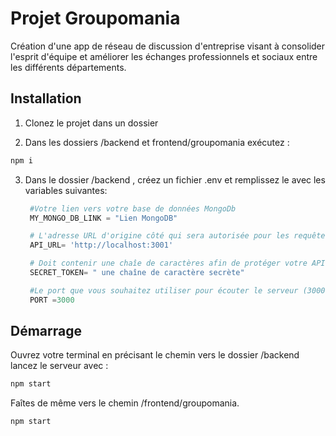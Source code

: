 # Projet Groupomania

Création d'une app de réseau de discussion d'entreprise visant à consolider l'esprit d'équipe et améliorer les échanges professionnels et sociaux entre les différents départements.

## Installation

1. Clonez le projet dans un dossier 
   
2. Dans les dossiers /backend et frontend/groupomania exécutez :
```bash
npm i
```
3. Dans le dossier /backend , créez un fichier .env et remplissez le avec les variables suivantes:
   
   ```python
    #Votre lien vers votre base de données MongoDb
    MY_MONGO_DB_LINK = "Lien MongoDB"

    # L'adresse URL d'origine côté qui sera autorisée pour les requêtes (celle du frontend) , p
    API_URL= 'http://localhost:3001'

    # Doit contenir une chaîe de caractères afin de protéger votre API
    SECRET_TOKEN= " une chaîne de caractère secrète"

    #Le port que vous souhaitez utiliser pour écouter le serveur (3000 par défaut)
    PORT =3000
   ```


## Démarrage 

Ouvrez votre terminal en précisant le chemin vers le dossier /backend lancez le serveur avec :

```bash
npm start
```
Faîtes de même vers le chemin /frontend/groupomania.

```bash
npm start
```
